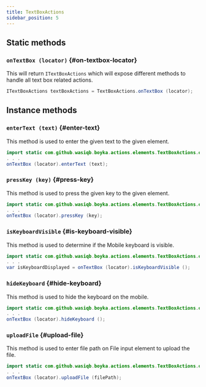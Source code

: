```yaml
---
title: TextBoxActions
sidebar_position: 5
---
```


## Static methods

### `onTextBox (locator)` {#on-textbox-locator}

This will return `ITextBoxActions` which will expose different methods to handle all text box related actions.

```java
ITextBoxActions textBoxActions = TextBoxActions.onTextBox (locator);
```

## Instance methods

### `enterText (text)` {#enter-text}

This method is used to enter the given text to the given element.

```java
import static com.github.wasiqb.boyka.actions.elements.TextBoxActions.onTextBox;
. . .
onTextBox (locator).enterText (text);
```

### `pressKey (key)` {#press-key}

This method is used to press the given key to the given element.

```java
import static com.github.wasiqb.boyka.actions.elements.TextBoxActions.onTextBox;
. . .
onTextBox (locator).pressKey (key);
```

### `isKeyboardVisible` {#is-keyboard-visible}

This method is used to determine if the Mobile keyboard is visible.

```java
import static com.github.wasiqb.boyka.actions.elements.TextBoxActions.onTextBox;
. . .
var isKeyboardDisplayed = onTextBox (locator).isKeyboardVisible ();
```

### `hideKeyboard` {#hide-keyboard}

This method is used to hide the keyboard on the mobile.

```java
import static com.github.wasiqb.boyka.actions.elements.TextBoxActions.onTextBox;
. . .
onTextBox (locator).hideKeyboard ();
```

### `uploadFile` {#upload-file}

This method is used to enter file path on File input element to upload the file.

```java
import static com.github.wasiqb.boyka.actions.elements.TextBoxActions.onTextBox;
. . .
onTextBox (locator).uploadFile (filePath);
```
